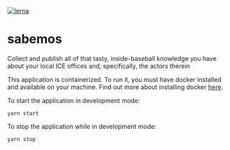 [![lerna](https://img.shields.io/badge/maintained%20with-lerna-cc00ff.svg)](https://lerna.js.org/)

# sabemos

Collect and publish all of that tasty, inside-baseball knowledge you have about your local ICE offices and, specifically, the actors therein

This application is containerized. To run it, you must have docker installed and available on your machine. Find out more about installing docker [here](https://www.docker.com/products/docker-desktop).

To start the application in development mode:

```
yarn start
```

To stop the application while in development mode:

```
yarn stop
```

